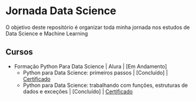 # Jornada Data Science
O objetivo deste repositório é organizar toda minha jornada nos estudos de Data Science e Machine Learning 

## Cursos 
* Formação Python Para Data Science | Alura | [Em Andamento]
  * Python para Data Science: primeiros passos | [Concluído] | [Certificado](./Certificados/Python%20para%20Data%20Science%20-%20primeiros%20passos.pdf)
  * Python para Data Science: trabalhando com funções, estruturas de dados e exceções | [Concluído] | [Certificado]()